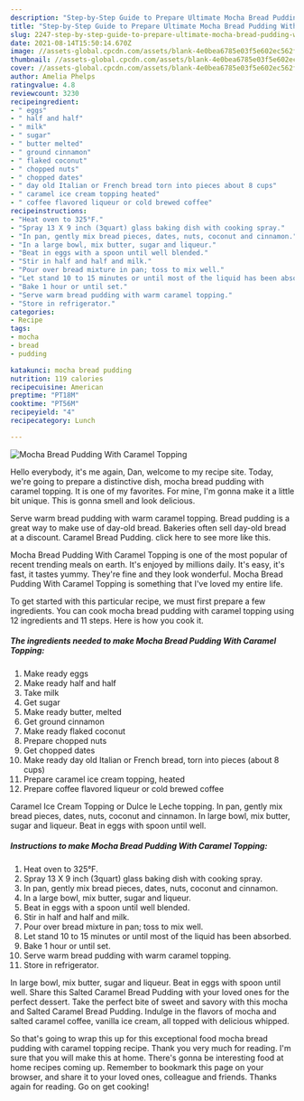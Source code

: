 ```yaml
---
description: "Step-by-Step Guide to Prepare Ultimate Mocha Bread Pudding With Caramel Topping"
title: "Step-by-Step Guide to Prepare Ultimate Mocha Bread Pudding With Caramel Topping"
slug: 2247-step-by-step-guide-to-prepare-ultimate-mocha-bread-pudding-with-caramel-topping
date: 2021-08-14T15:50:14.670Z
image: //assets-global.cpcdn.com/assets/blank-4e0bea6785e03f5e602ec562f230caae08da540cada707380b4fe1bbebba43da.png
thumbnail: //assets-global.cpcdn.com/assets/blank-4e0bea6785e03f5e602ec562f230caae08da540cada707380b4fe1bbebba43da.png
cover: //assets-global.cpcdn.com/assets/blank-4e0bea6785e03f5e602ec562f230caae08da540cada707380b4fe1bbebba43da.png
author: Amelia Phelps
ratingvalue: 4.8
reviewcount: 3230
recipeingredient:
- " eggs"
- " half and half"
- " milk"
- " sugar"
- " butter melted"
- " ground cinnamon"
- " flaked coconut"
- " chopped nuts"
- " chopped dates"
- " day old Italian or French bread torn into pieces about 8 cups"
- " caramel ice cream topping heated"
- " coffee flavored liqueur or cold brewed coffee"
recipeinstructions:
- "Heat oven to 325°F."
- "Spray 13 X 9 inch (3quart) glass baking dish with cooking spray."
- "In pan, gently mix bread pieces, dates, nuts, coconut and cinnamon."
- "In a large bowl, mix butter, sugar and liqueur."
- "Beat in eggs with a spoon until well blended."
- "Stir in half and half and milk."
- "Pour over bread mixture in pan; toss to mix well."
- "Let stand 10 to 15 minutes or until most of the liquid has been absorbed."
- "Bake 1 hour or until set."
- "Serve warm bread pudding with warm caramel topping."
- "Store in refrigerator."
categories:
- Recipe
tags:
- mocha
- bread
- pudding

katakunci: mocha bread pudding 
nutrition: 119 calories
recipecuisine: American
preptime: "PT18M"
cooktime: "PT56M"
recipeyield: "4"
recipecategory: Lunch

---
```



![Mocha Bread Pudding With Caramel Topping](//assets-global.cpcdn.com/assets/blank-4e0bea6785e03f5e602ec562f230caae08da540cada707380b4fe1bbebba43da.png)

Hello everybody, it's me again, Dan, welcome to my recipe site. Today, we're going to prepare a distinctive dish, mocha bread pudding with caramel topping. It is one of my favorites. For mine, I'm gonna make it a little bit unique. This is gonna smell and look delicious.

Serve warm bread pudding with warm caramel topping. Bread pudding is a great way to make use of day-old bread. Bakeries often sell day-old bread at a discount. Caramel Bread Pudding. click here to see more like this.

Mocha Bread Pudding With Caramel Topping is one of the most popular of recent trending meals on earth. It's enjoyed by millions daily. It's easy, it's fast, it tastes yummy. They're fine and they look wonderful. Mocha Bread Pudding With Caramel Topping is something that I've loved my entire life.


To get started with this particular recipe, we must first prepare a few ingredients. You can cook mocha bread pudding with caramel topping using 12 ingredients and 11 steps. Here is how you cook it.

<!--inarticleads1-->

##### The ingredients needed to make Mocha Bread Pudding With Caramel Topping:

1. Make ready  eggs
1. Make ready  half and half
1. Take  milk
1. Get  sugar
1. Make ready  butter, melted
1. Get  ground cinnamon
1. Make ready  flaked coconut
1. Prepare  chopped nuts
1. Get  chopped dates
1. Make ready  day old Italian or French bread, torn into pieces (about 8 cups)
1. Prepare  caramel ice cream topping, heated
1. Prepare  coffee flavored liqueur or cold brewed coffee


Caramel Ice Cream Topping or Dulce le Leche topping. In pan, gently mix bread pieces, dates, nuts, coconut and cinnamon. In large bowl, mix butter, sugar and liqueur. Beat in eggs with spoon until well. 

<!--inarticleads2-->

##### Instructions to make Mocha Bread Pudding With Caramel Topping:

1. Heat oven to 325°F.
1. Spray 13 X 9 inch (3quart) glass baking dish with cooking spray.
1. In pan, gently mix bread pieces, dates, nuts, coconut and cinnamon.
1. In a large bowl, mix butter, sugar and liqueur.
1. Beat in eggs with a spoon until well blended.
1. Stir in half and half and milk.
1. Pour over bread mixture in pan; toss to mix well.
1. Let stand 10 to 15 minutes or until most of the liquid has been absorbed.
1. Bake 1 hour or until set.
1. Serve warm bread pudding with warm caramel topping.
1. Store in refrigerator.


In large bowl, mix butter, sugar and liqueur. Beat in eggs with spoon until well. Share this Salted Caramel Bread Pudding with your loved ones for the perfect dessert. Take the perfect bite of sweet and savory with this mocha and Salted Caramel Bread Pudding. Indulge in the flavors of mocha and salted caramel coffee, vanilla ice cream, all topped with delicious whipped. 

So that's going to wrap this up for this exceptional food mocha bread pudding with caramel topping recipe. Thank you very much for reading. I'm sure that you will make this at home. There's gonna be interesting food at home recipes coming up. Remember to bookmark this page on your browser, and share it to your loved ones, colleague and friends. Thanks again for reading. Go on get cooking!
